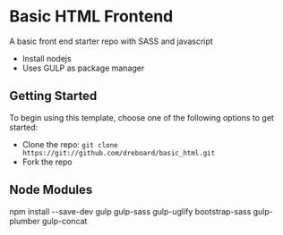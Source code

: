 # Basic HTML Frontend

A basic front end starter repo with SASS and javascript 

* Install nodejs
* Uses GULP as package manager

## Getting Started

To begin using this template, choose one of the following options to get started:
* Clone the repo: `git clone https://git://github.com/dreboard/basic_html.git`
* Fork the repo

## Node Modules

npm install --save-dev gulp gulp-sass gulp-uglify bootstrap-sass gulp-plumber gulp-concat